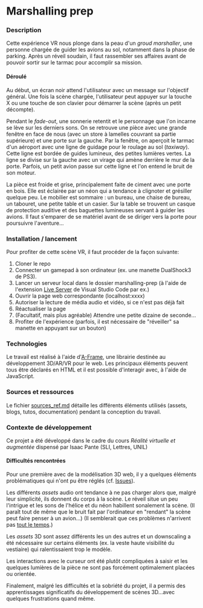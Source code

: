 # Marshalling prep

### Description

Cette expérience VR nous plonge dans la peau d'un *groud marshaller*, une personne chargée de guider les avions au sol, notamment dans la phase de parking. Après un réveil soudain, il faut rassembler ses affaires avant de pouvoir sortir sur le tarmac pour accomplir sa mission.

#### Déroulé

Au début, un écran noir attend l'utilisateur avec un message sur l'objectif général. Une fois la scène chargée, l'utilisateur peut appuyer sur la touche X ou une touche de son clavier pour démarrer la scène (après un petit décompte).

Pendant le *fade-out*, une sonnerie retentit et le personnage que l'on incarne se lève sur les derniers sons. On se retrouve une pièce avec une grande fenêtre en face de nous (avec un store à lamelles couvrant sa partie supérieure) et une porte sur la gauche. Par la fenêtre, on aperçoit le tarmac d'un aéroport avec une ligne de guidage pour le roulage au sol (*taxiway*). Cette ligne est bordée de guides lumineux, des petites lumières vertes. La ligne se divise sur la gauche avec un virage qui amène derrière le mur de la porte. Parfois, un petit avion passe sur cette ligne et l'on entend le bruit de son moteur.

La pièce est froide et grise, principalement faite de ciment avec une porte en bois. Elle est éclairée par un néon qui a tendance à clignoter et grésiller quelque peu. Le mobilier est sommaire : un bureau, une chaise de bureau, un tabouret, une petite table et un casier. Sur la table se trouvent un casque de protection auditive et des baguettes lumineuses servant à guider les avions. Il faut s'emparer de se matériel avant de se diriger vers la porte pour poursuivre l'aventure...

### Installation / lancement

Pour profiter de cette scène VR, il faut procéder de la façon suivante: 

1. Cloner le repo
2. Connecter un gamepad à son ordinateur (ex. une manette DualShock3 de PS3).
3. Lancer un serveur local dans le dossier marshalling-prep (à l'aide de l'extension [Live Server](https://marketplace.visualstudio.com/items?itemName=ritwickdey.LiveServer) de Visual Studio Code par ex.)
4. Ouvrir la page web correspondante (localhost:xxxx)
5. Autoriser la lecture de média audio et vidéo, si ce n'est pas déjà fait
6. Réactualiser la page
7. (Facultatif, mais plus agréable) Attendre une petite dizaine de seconde...
8. Profiter de l'expérience (parfois, il est nécessaire de "réveiller" sa manette en appuyant sur un bouton)

### Technologies

Le travail est réalisé à l'aide d'[A-Frame](https://aframe.io/), une librairie destinée au développement 3D/AR/VR pour le web. Les principaux éléments peuvent tous être déclarés en HTML et il est possible d'interagir avec, à l'aide de JavaScript.

### Sources et ressources

Le fichier [sources_ref.md](sources_ref.md) détaille les différents éléments utilisés (assets, blogs, tutos, documentation) pendant la conception du travail.

### Contexte de développement

Ce projet a été développé dans le cadre du cours _Réalité virtuelle et augmentée_ dispensé par Isaac Pante (SLI, Lettres, UNIL)

#### Difficultés rencontrées

Pour une première avec de la modélisation 3D web, il y a quelques éléments problématiques qui n'ont pu être réglés (cf. [Issues](https://github.com/Raphbub/marshalling-prep/issues)).

Les différents *assets* audio ont tendance à ne pas charger alors que, malgré leur simplicité, ils donnent du corps à la scène. Le réveil situe un peu l'intrigue et les sons de l'hélice et du néon habillent sonalement la scène. (Il paraît tout de même que le bruit fait par l'ordinateur en "rendant" la scène peut faire penser à un avion...) (Il semblerait que ces problèmes n'arrivent pas [tout le temps](https://github.com/Raphbub/marshalling-prep/issues/4).)

Les *assets* 3D sont assez différents les un des autres et un downscaling a été nécessaire sur certains éléments (ex. la veste haute visibilité du vestiaire) qui ralentissaient trop le modèle.

Les interactions avec le curseur ont été plutôt compliquées à saisir et les quelques lumières de la pièce ne sont pas forcément optimalement placées ou orientée.

Finalement, malgré les difficultés et la sobriété du projet, il a permis des apprentissages significatifs du développement de scènes 3D...avec quelques frustrations quand même.